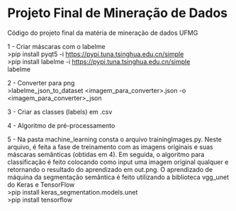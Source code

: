 # Projeto Final de Mineração de Dados</br>
Código do projeto final da matéria de mineração de dados UFMG</br>

1 - Criar máscaras com o labelme</br>
    >pip install pyqt5 -i https://pypi.tuna.tsinghua.edu.cn/simple</br>
    >pip install labelme -i https://pypi.tuna.tsinghua.edu.cn/simple</br>
    labelme

2 - Converter para png</br>
    >labelme_json_to_dataset <imagem_para_converter>.json -o <imagem_para_converter>_json</br>

3 - Criar as classes (labels) em .csv</br>

4 - Algoritmo de pré-processamento</br>

5 - Na pasta machine_learning consta o arquivo trainingImages.py. Neste arquivo, é feita a fase de treinamento com as imagens originais e suas máscaras semânticas (obtidas em 4). Em seguida, o algoritmo para classificação é feito colocando como input uma imagem original qualquer e retornando o resultado do aprendizado em out.png. O aprendizado de máquina da segmentação semântica é feito utilizando a biblioteca vgg_unet do Keras e TensorFlow</br>
    >pip install keras_segmentation.models.unet</br>
    >pip install tensorflow</br>
